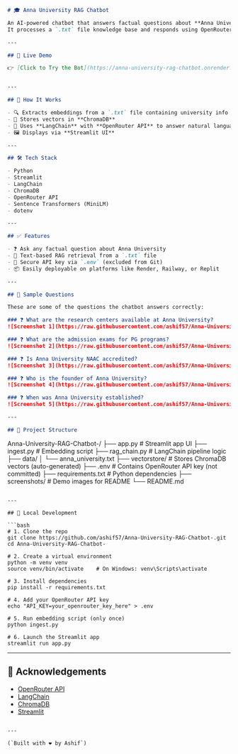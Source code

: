 

```markdown
# 🎓 Anna University RAG Chatbot

An AI-powered chatbot that answers factual questions about **Anna University** using Retrieval-Augmented Generation (RAG).  
It processes a `.txt` file knowledge base and responds using OpenRouter LLMs via LangChain.

---

## 🔗 Live Demo

👉 [Click to Try the Bot](https://anna-university-rag-chatbot.onrender.com)  


---

## 🧠 How It Works

- 🔍 Extracts embeddings from a `.txt` file containing university info
- 🧠 Stores vectors in **ChromaDB**
- 💬 Uses **LangChain** with **OpenRouter API** to answer natural language queries
- 🖼️ Displays via **Streamlit UI**

---

## 🛠️ Tech Stack

- Python
- Streamlit
- LangChain
- ChromaDB
- OpenRouter API
- Sentence Transformers (MiniLM)
- dotenv

---

## ✅ Features

- ❓ Ask any factual question about Anna University
- 🔎 Text-based RAG retrieval from a `.txt` file
- 🔐 Secure API key via `.env` (excluded from Git)
- 📦 Easily deployable on platforms like Render, Railway, or Replit

---

## 🧪 Sample Questions

These are some of the questions the chatbot answers correctly:

### ❓ What are the research centers available at Anna University?
![Screenshot 1](https://raw.githubusercontent.com/ashif57/Anna-University-RAG-Chatbot-/main/screenshots/question1.png)

### ❓ What are the admission exams for PG programs?
![Screenshot 2](https://raw.githubusercontent.com/ashif57/Anna-University-RAG-Chatbot-/main/screenshots/question2.png)

### ❓ Is Anna University NAAC accredited?
![Screenshot 3](https://raw.githubusercontent.com/ashif57/Anna-University-RAG-Chatbot-/main/screenshots/question3.png)

### ❓ Who is the founder of Anna University?
![Screenshot 4](https://raw.githubusercontent.com/ashif57/Anna-University-RAG-Chatbot-/main/screenshots/question4.png)

### ❓ When was Anna University established?
![Screenshot 5](https://raw.githubusercontent.com/ashif57/Anna-University-RAG-Chatbot-/main/screenshots/question5.png)

---

## 📁 Project Structure

```

Anna-University-RAG-Chatbot-/
├── app.py                 # Streamlit app UI
├── ingest.py              # Embedding script
├── rag\_chain.py           # LangChain pipeline logic
├── data/
│   └── anna\_university.txt
├── vectorstore/           # Stores ChromaDB vectors (auto-generated)
├── .env                   # Contains OpenRouter API key (not committed)
├── requirements.txt       # Python dependencies
├── screenshots/           # Demo images for README
└── README.md

````

---

## 🚀 Local Development

```bash
# 1. Clone the repo
git clone https://github.com/ashif57/Anna-University-RAG-Chatbot-.git
cd Anna-University-RAG-Chatbot-

# 2. Create a virtual environment
python -m venv venv
source venv/bin/activate    # On Windows: venv\Scripts\activate

# 3. Install dependencies
pip install -r requirements.txt

# 4. Add your OpenRouter API key
echo "API_KEY=your_openrouter_key_here" > .env

# 5. Run embedding script (only once)
python ingest.py

# 6. Launch the Streamlit app
streamlit run app.py
````

---

## 🙌 Acknowledgements

* [OpenRouter API](https://openrouter.ai)
* [LangChain](https://www.langchain.com/)
* [ChromaDB](https://www.trychroma.com/)
* [Streamlit](https://streamlit.io/)

```

---

(`Built with ❤️ by Ashif`) 
```
